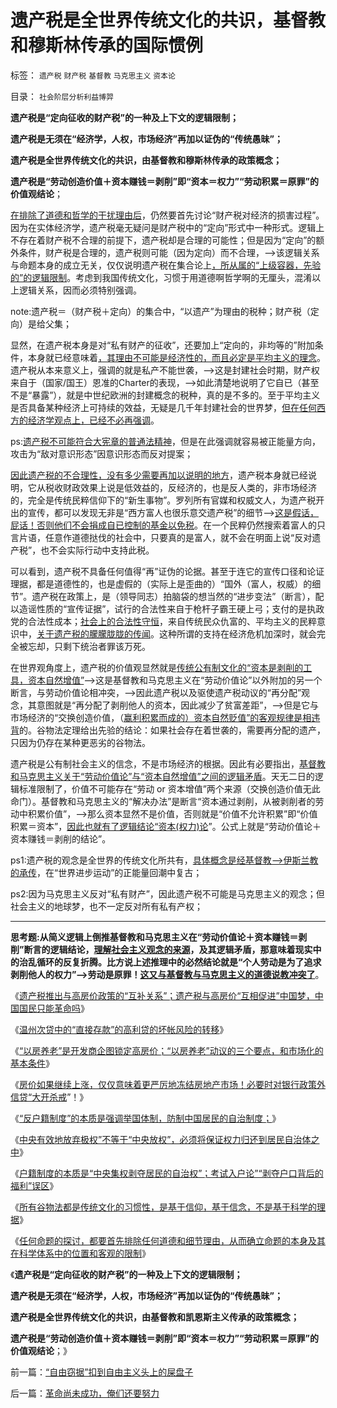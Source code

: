 # 遗产税是全世界传统文化的共识，基督教和穆斯林传承的国际惯例

标签： `遗产税` `财产税` `基督教` `马克思主义` `资本论` 

目录： `社会阶层分析利益博羿`

**遗产税是“定向征收的财产税”的一种及上下文的逻辑限制；**

**遗产税是无须在“经济学，人权，市场经济”再加以证伪的“传统愚昧”；**

**遗产税是全世界传统文化的共识，由基督教和穆斯林传承的政策概念；**

**遗产税是“劳动创造价值＋资本赚钱＝剥削”即“资本＝权力”“劳动积累＝原罪”的价值观结论**；

[在排除了道德和哲学的干扰理由后](../../../2013/10/24/科学鉴定白痴和左棍的技术规范，流程，和命题.md)，仍然要首先讨论“财产税对经济的损害过程”。因为在实体经济学，遗产税毫无疑问是财产税中的“定向”形式中一种形式。逻辑上不存在着财产税不合理的前提下，遗产税却是合理的可能性；但是因为“定向”的额外条件，财产税是合理的，遗产税则可能（因为定向）而不合理，——>该逻辑关系与命题本身的成立无关，仅仅说明遗产税在集合论上[，所从属的“上级容器，先验的”的逻辑限制](../../../2012/3/15/科学中没有哲学的位置；信仰的位置在那里？.md)。考虑到我国传统文化，习惯于用道德啊哲学啊的无厘头，混淆以上逻辑关系，因而必须特别强调。

note:遗产税＝（财产税＋定向）的集合中，“以遗产”为理由的税种；财产税（定向）是给父集；

显然，在遗产税本身是对“私有财产的征收”，还要加上“定向的，非均等的”附加条件，本身就已经意味着[，其理由不可能是经济性的，而且必定是平均主义的理念](../../../2013/10/5/遗产税和高房价都是对人权断言的断然侵犯，没有可供分歧的争论.md)。遗产税从本来意义上，强调的就是私产不能世袭，——>这是封建社会时期，财产权来自于（国家/国王）恩准的Charter的表现，——>如此清楚地说明了它自已（甚至不是“暴露”），就是中世纪欧洲的封建概念的税种，真的是不多的。至于平均主义是否具备某种经济上可持续的效益，无疑是几千年封建社会的世界梦，[但在任何西方的经济学观点上，已经不必再强调](../../../2010/12/29/美国的社会保障和平均主义和民粹.md)。

ps:[遗产税不可能符合大宪章的普通法精神](../../../2013/9/21/追溯“垄断”到中世纪，理解大宪章精神的起源.md)，但是在此强调就容易被正能量方向，攻击为“敌对意识形态”因意识形态而反对提案；

[因此遗产税的不合理性，没有多少需要再加以说明的地方](../../../2011/8/25/不控制税收总额，《大宪章》将成“大献章”.md)，遗产税本身就已经说明，它从税收财政效果上说是低效益的，反经济的，也是反人类的，非市场经济的，完全是传统民粹信仰下的“新生事物”。罗列所有官媒和权威文人，为遗产税开出的宣传，都可以发现无非是“西方富人也很乐意交遗产税”的细节——>[这是假话，屁话！否则他们不会捐成自已控制的基金以免税](../../../2013/10/12/科学理解“宣传＝细节理性主义＋哲学”中的“细节”.md)。在一个民粹仍然搜索着富人的只言片语，任意作道德挞伐的社会中，只要真的是富人，就不会在明面上说“反对遗产税”，也不会实际行动中支持此税。

可以看到，遗产税不具备任何值得“再”证伪的论据。甚至于连它的宣传口径和论证理据，都是道德性的，也是虚假的（实际上是歪曲的）“国外（富人，权威）的细节”。遗产税在政策上，是（领导同志）拍脑袋的想当然的“进步变法”（断言），配以造谣性质的“宣传证据”，试行的合法性来自于枪杆子霸王硬上弓；支付的是执政党的合法性成本；[社会上的合法性守恒](../../../2013/10/12/合法性守恒解决了“法的渊源”，法学中的“唯名主义”误区.md)，来自传统民众仇富的、平均主义的民粹意识中，[关于遗产税的朦朦胧胧的传闻](../../../2013/10/11/任何国家征收的财产税都是非法的，兼谈美国和英国的笼子.md)。这种所谓的支持在经济危机加深时，就会完全被忘却，只剩下统治者罪该万死。

在世界观角度上，遗产税的价值观显然就是[传统公有制文化的“资本是剥削的工具，资本自然增值”](../../../2010/10/31/马克思的《资本论》就是《国富论》中的错误.md)——>这是基督教和马克思主义在“劳动价值论”以外附加的另一个断言，与劳动价值论相冲突，——>因此遗产税以及驱使遗产税动议的“再分配”观念，其意图就是“再分配了剥削他人的资本，因此减少了贫富差距”，——>但是它与市场经济的“交换创造价值，（[赢利积累而成的）资本自然贬值”的客观规律是相违背](../../../2010/12/21/米塞斯资本原理；什么是亏损？.md)的。谷物法定理给出先验的结论：如果社会存在着世袭的，需要再分配的遗产，只因为仍存在某种更恶劣的谷物法。

遗产税是公有制社会主义的信念，不是市场经济的根据。因此有必要指出，[基督教和马克思主义关于“劳动价值论”与“资本自然增值”之间的逻辑矛盾](../../../2011/8/26/基督教对高利贷和投机的偏见.md)。天无二日的逻辑标准限制了，价值不可能存在“劳动
or
资本增值”两个来源（交换创造价值无此命门）。基督教和马克思主义的“解决办法”是断言“资本通过剥削，从被剥削者的劳动中积累价值”，——>那么资本显然不是价值，否则就是“价值不允许积累”即“价值积累＝资本”，[因此也就有了逻辑结论“资本(权力)论](../../../2010/6/7/《资本论》错在“生产创造价值”.md)”。公式上就是“劳动价值论＋资本赚钱＝剥削的结论”。

ps1:遗产税的观念是全世界的传统文化所共有，[具体概念是经基督教——>伊斯兰教的承传](../../../2012/1/26/中世纪基督教发明的遗产税和奥朗则布大帝的“忏悔”.md)，在“世界进步运动”的正能量回潮中复古；

ps2:因为马克思主义反对“私有财产”，因此遗产税不可能是马克思主义的观念；但社会主义的地球梦，也不一定反对所有私有产权；

****

**思考题:从简义逻辑上倒推基督教和马克思主义在“劳动价值论＋资本赚钱＝剥削”断言的逻辑结论，[理解社会主义观念的来源](../../../2013/9/2/互联网大V七底线，到底是谁泡制的？到底是什么东东？.md)，及其逻辑矛盾，那意味着现实中的治乱循环的反复折腾。比方说上述推理中的必然结论就是“个人劳动是为了追求剥削他人的权力”——>劳动是原罪！[这又与基督教与马克思主义的道德说教冲突了](../../../2013/8/27/社会主义是基督教和马克思主义及传统文化的唯一选择.md)**。

《[遗产税推出与高房价政策的“互补关系”；遗产税与高房价“互相促进”中国梦，中国国民只能革命吗](../../../2013/10/8/遗产税是与高房价政策互补的中国梦吗？.md)》

《[温州次贷中的“直接存款”的高利贷的坏帐风险的转移](../../../2013/10/8/温州次贷中的“直接存款”的高利贷的坏帐风险的转移.md)》

《[“以房养老”是开发商企图锁定高房价；“以房养老”动议的三个要点，和市场化的基本条件](../../../2013/10/15/“以房养老”是企图锁定高房价，让政府和央行买单.md)》

《[房价如果继续上涨，仅仅意味着更严厉地冻结房地产市场！必要时对银行政策外信贷“大开杀戒](../../../2013/10/15/从不确定成本的倒置，看透“以房养老”的全国陷阱.md)”！》

《[“反户籍制度”的本质是强调举国体制，防制中国居民的自治制度；](../../../2013/10/9/南方系是反户籍制度的大本营，也是民粹的大本营.md)》

《[中央有效地放弃极权”不等于“中央放权”，必须将保证权力归还到居民自治体之中](../../../2013/10/11/“中央有效放弃集权”不等于“中央放权”，居民自治是中国的刚性需求.md)》

《[户籍制度的本质是“中央集权剥夺居民的自治权”；考试入户论”“剥夺户口背后的福利”误区](../../../2013/10/20/户籍制度的本质是“中央集权剥夺居民的自治权”.md)》

《[所有谷物法都是传统文化的习惯性，是基于信仰，基于信念，不是基于科学的理据](../../../2013/10/23/谷物法“出发点是好的”“通往奴役之路”.md)》

《[任何命题的探讨，都要首先排除任何道德和细节理由，从而确立命题的本身及其在科学体系中的位置和客观的限制](../../../2013/10/24/科学鉴定白痴和左棍的技术规范，流程，和命题.md)》

《**遗产税是“定向征收的财产税”的一种及上下文的逻辑限制；**

**遗产税是无须在“经济学，人权，市场经济”再加以证伪的“传统愚昧”；**

**遗产税是全世界传统文化的共识，由基督教和凯恩斯主义传承的政策概念；**

**遗产税是“劳动创造价值＋资本赚钱＝剥削”即“资本＝权力”“劳动积累＝原罪”的价值观结论**；》



前一篇：[“自由窃据”扣到自由主义头上的屎盘子](../../../2013/10/26/“自由窃据”扣到自由主义头上的屎盘子.md)

后一篇：[革命尚未成功，俺们还要努力](../../../2013/10/26/革命尚未成功，俺们还要努力.md)